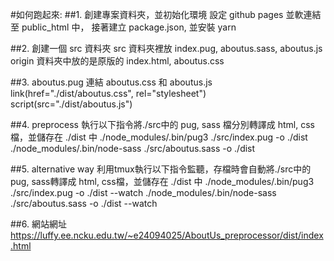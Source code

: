 #如何跑起來:
##1. 創建專案資料夾，並初始化環境
設定 github pages 並軟連結至 public_html 中，
接著建立 package.json, 並安裝 yarn

##2. 創建一個 src 資料夾
src 資料夾裡放 index.pug, aboutus.sass, aboutus.js
origin 資料夾中放的是原版的 index.html, aboutus.css

##3. aboutus.pug 連結 aboutus.css 和 aboutus.js
link(href="./dist/aboutus.css", rel="stylesheet")
script(src="./dist/aboutus.js")

##4. preprocess
執行以下指令將./src中的 pug, sass 檔分別轉譯成 html, css檔，並儲存在 ./dist 中
./node_modules/.bin/pug3 ./src/index.pug -o ./dist
./node_modules/.bin/node-sass ./src/aboutus.sass -o ./dist

##5. alternative way
利用tmux執行以下指令監聽，存檔時會自動將./src中的 pug, sass轉譯成 html, css檔，並儲存在 ./dist 中
./node_modules/.bin/pug3 ./src/index.pug -o ./dist --watch
./node_modules/.bin/node-sass ./src/aboutus.sass -o ./dist --watch

##6. 網站網址
https://luffy.ee.ncku.edu.tw/~e24094025/AboutUs_preprocessor/dist/index.html
